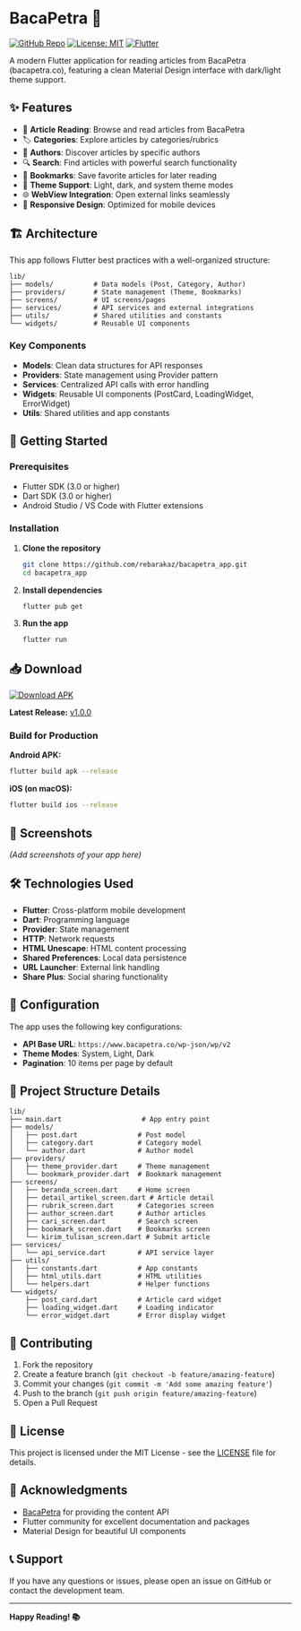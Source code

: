 # BacaPetra 📱

[![GitHub Repo](https://img.shields.io/badge/GitHub-rebarakaz/bacapetra_app-blue?style=flat&logo=github)](https://github.com/rebarakaz/bacapetra_app)
[![License: MIT](https://img.shields.io/badge/License-MIT-yellow.svg)](https://opensource.org/licenses/MIT)
[![Flutter](https://img.shields.io/badge/Flutter-3.0+-02569B?style=flat&logo=flutter)](https://flutter.dev)

A modern Flutter application for reading articles from BacaPetra (bacapetra.co), featuring a clean Material Design interface with dark/light theme support.

## ✨ Features

- 📖 **Article Reading**: Browse and read articles from BacaPetra
- 🏷️ **Categories**: Explore articles by categories/rubrics
- 👤 **Authors**: Discover articles by specific authors
- 🔍 **Search**: Find articles with powerful search functionality
- 🔖 **Bookmarks**: Save favorite articles for later reading
- 🌙 **Theme Support**: Light, dark, and system theme modes
- 🌐 **WebView Integration**: Open external links seamlessly
- 📱 **Responsive Design**: Optimized for mobile devices

## 🏗️ Architecture

This app follows Flutter best practices with a well-organized structure:

```
lib/
├── models/          # Data models (Post, Category, Author)
├── providers/       # State management (Theme, Bookmarks)
├── screens/         # UI screens/pages
├── services/        # API services and external integrations
├── utils/           # Shared utilities and constants
└── widgets/         # Reusable UI components
```

### Key Components

- **Models**: Clean data structures for API responses
- **Providers**: State management using Provider pattern
- **Services**: Centralized API calls with error handling
- **Widgets**: Reusable UI components (PostCard, LoadingWidget, ErrorWidget)
- **Utils**: Shared utilities and app constants

## 🚀 Getting Started

### Prerequisites

- Flutter SDK (3.0 or higher)
- Dart SDK (3.0 or higher)
- Android Studio / VS Code with Flutter extensions

### Installation

1. **Clone the repository**
   ```bash
   git clone https://github.com/rebarakaz/bacapetra_app.git
   cd bacapetra_app
   ```

2. **Install dependencies**
   ```bash
   flutter pub get
   ```

3. **Run the app**
   ```bash
   flutter run
   ```

## 📥 Download

[![Download APK](https://img.shields.io/badge/Download-APK-blue?style=for-the-badge&logo=android)](https://github.com/rebarakaz/bacapetra_app/releases/latest/download/app-release.apk)

**Latest Release:** [v1.0.0](https://github.com/rebarakaz/bacapetra_app/releases/tag/v1.0.0)

### Build for Production

**Android APK:**
```bash
flutter build apk --release
```

**iOS (on macOS):**
```bash
flutter build ios --release
```

## 📱 Screenshots

*(Add screenshots of your app here)*

## 🛠️ Technologies Used

- **Flutter**: Cross-platform mobile development
- **Dart**: Programming language
- **Provider**: State management
- **HTTP**: Network requests
- **HTML Unescape**: HTML content processing
- **Shared Preferences**: Local data persistence
- **URL Launcher**: External link handling
- **Share Plus**: Social sharing functionality

## 🔧 Configuration

The app uses the following key configurations:

- **API Base URL**: `https://www.bacapetra.co/wp-json/wp/v2`
- **Theme Modes**: System, Light, Dark
- **Pagination**: 10 items per page by default

## 📂 Project Structure Details

```
lib/
├── main.dart                    # App entry point
├── models/
│   ├── post.dart               # Post model
│   ├── category.dart           # Category model
│   └── author.dart             # Author model
├── providers/
│   ├── theme_provider.dart     # Theme management
│   └── bookmark_provider.dart  # Bookmark management
├── screens/
│   ├── beranda_screen.dart     # Home screen
│   ├── detail_artikel_screen.dart # Article detail
│   ├── rubrik_screen.dart      # Categories screen
│   ├── author_screen.dart      # Author articles
│   ├── cari_screen.dart        # Search screen
│   ├── bookmark_screen.dart    # Bookmarks screen
│   └── kirim_tulisan_screen.dart # Submit article
├── services/
│   └── api_service.dart        # API service layer
├── utils/
│   ├── constants.dart          # App constants
│   ├── html_utils.dart         # HTML utilities
│   └── helpers.dart            # Helper functions
└── widgets/
    ├── post_card.dart          # Article card widget
    ├── loading_widget.dart     # Loading indicator
    └── error_widget.dart       # Error display widget
```

## 🤝 Contributing

1. Fork the repository
2. Create a feature branch (`git checkout -b feature/amazing-feature`)
3. Commit your changes (`git commit -m 'Add some amazing feature'`)
4. Push to the branch (`git push origin feature/amazing-feature`)
5. Open a Pull Request

## 📄 License

This project is licensed under the MIT License - see the [LICENSE](LICENSE) file for details.

## 🙏 Acknowledgments

- [BacaPetra](https://www.bacapetra.co) for providing the content API
- Flutter community for excellent documentation and packages
- Material Design for beautiful UI components

## 📞 Support

If you have any questions or issues, please open an issue on GitHub or contact the development team.

---

**Happy Reading! 📚**
